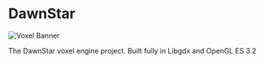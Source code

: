 <h1>DawnStar</h1>
<img src="" title="Voxel Banner">
<P>
  The DawnStar voxel engine project. Built fully in Libgdx 
  and OpenGL ES 3.2
</P>
